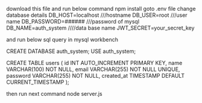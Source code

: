 download this file and run below command
npm install
goto .env file change database details
DB_HOST=localhost   ///hostname
DB_USER=root     ///user name
DB_PASSWORD=######    ///password of mysql
DB_NAME=auth_system    ////data base name 
JWT_SECRET=your_secret_key

and run below sql query in mysql workbench

CREATE DATABASE auth_system;
USE auth_system;

CREATE TABLE users (
    id INT AUTO_INCREMENT PRIMARY KEY,
    name VARCHAR(100) NOT NULL,
    email VARCHAR(255) NOT NULL UNIQUE,
    password VARCHAR(255) NOT NULL,
    created_at TIMESTAMP DEFAULT CURRENT_TIMESTAMP
);

then run next command
node server.js
